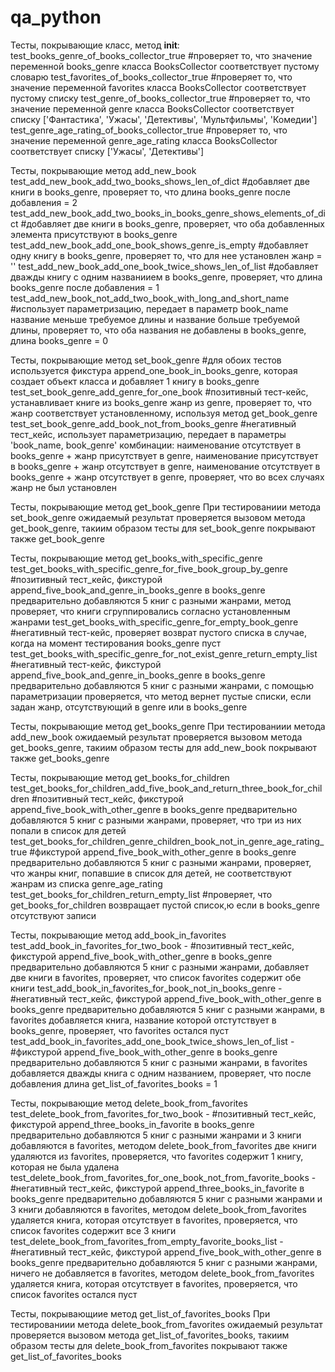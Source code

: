 # qa_python
Тесты, покрывающие класс, метод __init__:
test_books_genre_of_books_collector_true  #проверяет то, что значение переменной books_genre класса BooksCollector соответствует пустому словарю
test_favorites_of_books_collector_true #проверяет то, что значение переменной favorites класса BooksCollector соответствует пустому списку
test_genre_of_books_collector_true #проверяет то, что значение переменной genre класса BooksCollector соответствует списку ['Фантастика', 'Ужасы', 'Детективы', 'Мультфильмы', 'Комедии']
test_genre_age_rating_of_books_collector_true #проверяет то, что значение переменной genre_age_rating класса BooksCollector соответствует списку ['Ужасы', 'Детективы']

Тесты, покрывающие метод add_new_book
test_add_new_book_add_two_books_shows_len_of_dict #добавляет две книги в books_genre, проверяет то, что длина books_genre после добавления = 2
test_add_new_book_add_two_books_in_books_genre_shows_elements_of_dict #добавляет две книги в books_genre, проверяет, что оба добавленных элемента присутствуют в books_genre
test_add_new_book_add_one_book_shows_genre_is_empty #добавляет одну книгу в books_genre, проверяет то, что для нее установлен жанр = ''
test_add_new_book_add_one_book_twice_shows_len_of_list #добавляет дважды книгу с одним названиием в books_genre, проверяет, что длина books_genre после добавления = 1
test_add_new_book_not_add_two_book_with_long_and_short_name #использует параметризацию, передает в параметр book_name название меньше требуемое длины и название больше требуемой длины, проверяет то, что оба названия не добавлены в books_genre, длина books_genre = 0

Тесты, покрывающие метод set_book_genre
#для обоих тестов используется фикстура append_one_book_in_books_genre, которая создает объект класса и добавляет 1 книгу в books_genre
test_set_book_genre_add_genre_for_one_book #позитивный тест-кейс, устанавливает книге из books_genre жанр из genre, проверяет то, что жанр соответствует установленному, используя метод get_book_genre
test_set_book_genre_add_book_not_from_books_genre #негативный тест_кейс, использует параметризацию, передает в параметры 'book_name, book_genre' комбинации: наименование отсутствует в books_genre + жанр присутствует в genre, наименование присутствует в books_genre + жанр отсутствует в genre, наименование отсутствует в books_genre + жанр отсутствует в genre, проверяет, что во всех случаях жанр не был установлен

Тесты, покрывающие метод get_book_genre
При тестированиии метода set_book_genre ожидаемый результат проверяется вызовом метода get_book_genre, такиим образом тесты для set_book_genre покрывают также get_book_genre

Тесты, покрывающие метод get_books_with_specific_genre
test_get_books_with_specific_genre_for_five_book_group_by_genre #позитивный тест_кейс, фикстурой append_five_book_and_genre_in_books_genre в books_genre предварительно добавляются 5 книг с разными жанрами, метод проверяет, что книги сгруппировались согласно установленным жанрами
test_get_books_with_specific_genre_for_empty_book_genre #негативный тест-кейс, проверяет возврат пустого списка в случае, когда на момент тестирования books_genre пуст
test_get_books_with_specific_genre_for_not_exist_genre_return_empty_list #негативный тест-кейс, фикстурой append_five_book_and_genre_in_books_genre в books_genre предварительно добавляются 5 книг с разными жанрами, с помощью параметризации проверяется, что метод вернет пустые списки, если задан жанр, отсутствующий в genre или в books_genre

Тесты, покрывающие метод get_books_genre
При тестированиии метода add_new_book ожидаемый результат проверяется вызовом метода get_books_genre, такиим образом тесты для add_new_book покрывают также get_books_genre

Тесты, покрывающие метод get_books_for_children
test_get_books_for_children_add_five_book_and_return_three_book_for_children #позитивный тест_кейс, фикстурой append_five_book_with_other_genre в books_genre предварительно добавляются 5 книг с разными жанрами, проверяет, что три из них попали в список для детей
test_get_books_for_children_genre_children_book_not_in_genre_age_rating_true #фикстурой append_five_book_with_other_genre в books_genre предварительно добавляются 5 книг с разными жанрами, проверяет, что жанры книг, попавшие в список для детей, не соответствуют жанрам из списка genre_age_rating
test_get_books_for_children_return_empty_list #проверяет, что get_books_for_children возвращает пустой список,ю если в books_genre отсутствуют записи

Тесты, покрывающие метод add_book_in_favorites
test_add_book_in_favorites_for_two_book - #позитивный тест_кейс, фикстурой append_five_book_with_other_genre в books_genre предварительно добавляются 5 книг с разными жанрами, добавляет две книги в favorites, проверяет, что список favorites содержит обе книги
test_add_book_in_favorites_for_book_not_in_books_genre - #негативный тест_кейс, фикстурой append_five_book_with_other_genre в books_genre предварительно добавляются 5 книг с разными жанрами, в favorites добавляется книга, название которой отстутствует в books_genre, проверяет, что favorites остался пуст
test_add_book_in_favorites_add_one_book_twice_shows_len_of_list - #фикстурой append_five_book_with_other_genre в books_genre предварительно добавляются 5 книг с разными жанрами, в favorites добавляется дважды книга с одним названием, проверяет, что после добавления длина get_list_of_favorites_books = 1

Тесты, покрывающие метод delete_book_from_favorites
test_delete_book_from_favorites_for_two_book - #позитивный тест_кейс, фикстурой append_three_books_in_favorite в books_genre предварительно добавляются 5 книг с разными жанрами и 3 книги добавляются в favorites, методом delete_book_from_favorites две книги удаляются из favorites, проверяется, что favorites содержит 1 книгу, которая не была удалена
test_delete_book_from_favorites_for_one_book_not_from_favorite_books - #негативный тест_кейс, фикстурой append_three_books_in_favorite в books_genre предварительно добавляются 5 книг с разными жанрами и 3 книги добавляются в favorites, методом delete_book_from_favorites удаляется книга, которая отсутствует в favorites, проверяется, что список favorites содержит все 3 книги
test_delete_book_from_favorites_from_empty_favorite_books_list - #негативный тест_кейс, фикстурой append_five_book_with_other_genre в books_genre предварительно добавляются 5 книг с разными жанрами, ничего не добавляется в favorites,  методом delete_book_from_favorites удаляется книга, которая отсутствует в favorites, проверяется, что список favorites остался пуст

Тесты, покрывающиие метод get_list_of_favorites_books
При тестированиии метода delete_book_from_favorites ожидаемый результат проверяется вызовом метода get_list_of_favorites_books, такиим образом тесты для delete_book_from_favorites покрывают также get_list_of_favorites_books